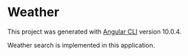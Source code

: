 # Weather

This project was generated with [Angular CLI](https://github.com/angular/angular-cli) version 10.0.4.

Weather search is implemented in this application.

